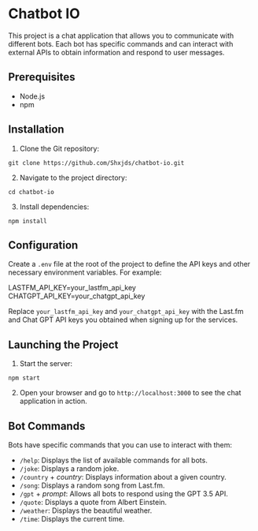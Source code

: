 # Chatbot IO

This project is a chat application that allows you to communicate with different bots. Each bot has specific commands and can interact with external APIs to obtain information and respond to user messages.

## Prerequisites

- Node.js
- npm

## Installation

1. Clone the Git repository:

`git clone https://github.com/Shxjds/chatbot-io.git`

2. Navigate to the project directory:

`cd chatbot-io`

3. Install dependencies:

`npm install`

## Configuration

Create a `.env` file at the root of the project to define the API keys and other necessary environment variables. For example:

LASTFM_API_KEY=your_lastfm_api_key
CHATGPT_API_KEY=your_chatgpt_api_key

Replace `your_lastfm_api_key` and `your_chatgpt_api_key` with the Last.fm and Chat GPT API keys you obtained when signing up for the services.

## Launching the Project

1. Start the server:

`npm start`

2. Open your browser and go to `http://localhost:3000` to see the chat application in action.

## Bot Commands

Bots have specific commands that you can use to interact with them:

- `/help`: Displays the list of available commands for all bots.
- `/joke`: Displays a random joke.
- `/country` + *country*: Displays information about a given country.
- `/song`: Displays a random song from Last.fm.
- `/gpt` + *prompt*: Allows all bots to respond using the GPT 3.5 API.
- `/quote`: Displays a quote from Albert Einstein.
- `/weather`: Displays the beautiful weather.
- `/time`: Displays the current time.